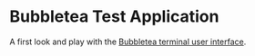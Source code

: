 # Bubbletea Test Application

A first look and play with the [Bubbletea terminal user interface](https://github.com/charmbracelet/bubbletea).
